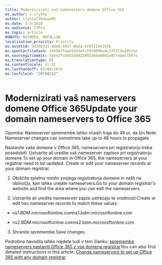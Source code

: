 ```yaml
---
title: Modernizirati vaš nameservers domene Office 365
ms.author: v-crytho
author: CrystalThomasMS
ms.date: 5/3/2018
ms.audience: ITPro
ms.topic: article
ROBOTS: NOINDEX, NOFOLLOW
localization_priority: Priority
ms.assetid: 5d38b331-a0e8-4937-8bda-4f8f715e1976
ms.openlocfilehash: 244997faa41bbdefc59f8096e4c23f3f4e2d5c5e
ms.sourcegitcommit: 5dee2fcb492bd922092a6de8045a95febe57b97e
ms.translationtype: MT
ms.contentlocale: sl-SI
ms.lasthandoff: 02/06/2019
ms.locfileid: "29758212"
---
```

# <a name="update-your-domain-nameservers-to-office-365"></a><span data-ttu-id="b6d0d-102">Modernizirati vaš nameservers domene Office 365</span><span class="sxs-lookup"><span data-stu-id="b6d0d-102">Update your domain nameservers to Office 365</span></span>

<span data-ttu-id="b6d0d-103">Opomba: Nameserver spremembe lahko včasih traja do 48 ur, da širi.</span><span class="sxs-lookup"><span data-stu-id="b6d0d-103">Note: Nameserver changes can sometimes take up to 48 hours to propagate.</span></span>
  
<span data-ttu-id="b6d0d-p101">Nastavite vaše domene v Office 365, nameservers pri registratorju treba posodobiti. Ustvarite ali uredite vaš nameserver zapisov pri registratorju domene.</span><span class="sxs-lookup"><span data-stu-id="b6d0d-p101">To set up your domain in Office 365, the nameservers at your registrar need to be updated. Create or edit your nameserver records at your domain registrar.</span></span>
  
1. <span data-ttu-id="b6d0d-106">Obiščite spletno mesto svojega registratorja domene in našli na območju, kjer lahko urejate nameservers.</span><span class="sxs-lookup"><span data-stu-id="b6d0d-106">Go to your domain registrar's website and find the area where you can edit the nameservers.</span></span>
    
2. <span data-ttu-id="b6d0d-107">Ustvarite ali uredite nameserver zapisi ustrezajo te vrednosti:</span><span class="sxs-lookup"><span data-stu-id="b6d0d-107">Create or edit two nameserver records to match these values:</span></span>
    
  - <span data-ttu-id="b6d0d-108">ns1.BDM.microsoftonline.com</span><span class="sxs-lookup"><span data-stu-id="b6d0d-108">ns1.bdm.microsoftonline.com</span></span>
    
  - <span data-ttu-id="b6d0d-109">ns2.BDM.microsoftonline.com</span><span class="sxs-lookup"><span data-stu-id="b6d0d-109">ns2.bdm.microsoftonline.com</span></span>
    
3. <span data-ttu-id="b6d0d-110">Shranite spremembe.</span><span class="sxs-lookup"><span data-stu-id="b6d0d-110">Save changes.</span></span>
    
<span data-ttu-id="b6d0d-111">Podrobna navodila lahko najdete tudi v tem članku: [sprememba nameservers nastaviti Office 365 z vse domene registrar](https://support.office.com/article/Change-nameservers-at-any-domain-registrar-to-set-up-Office-365-a8b487a9-2a45-4581-9dc4-5d28a47010a2.aspx)</span><span class="sxs-lookup"><span data-stu-id="b6d0d-111">You can also find detailed instructions in this article: [Change nameservers to set up Office 365 with any domain registrar](https://support.office.com/article/Change-nameservers-at-any-domain-registrar-to-set-up-Office-365-a8b487a9-2a45-4581-9dc4-5d28a47010a2.aspx)</span></span>
  

